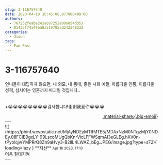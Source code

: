 ```yaml
---
slug: 3-116757640
date: 2023-04-10 16:45:06.877000+09:00
authors:
  - 767252feabe241a887252e086054d353
  - 01435f74a49ba8a519705ad242348232
categories:
  - Jisun
tags:
  - Fan Post
---
```


# 3-116757640

<div class="post-container" markdown="1">
<div class="content-container md-sidebar__scrollwrap" markdown="1">

언니들이 대답하지 않으면, 내 외모, 내 몸매, 좋은 사회 예절, 아름다운 인품, 아름다운 성격, 심지어는 영혼까지 파괴될 것입니다..​<br><br><br>+😭😭😭😭😭😭😭😭감사합니다!谢谢我爱你😭😭😭

</div>
</div>

<div style="text-align: right;" markdown="1">
<a href="https://weverse.io/fromis9/fanpost/3-116757640" style="text-align: right;">:material-share:{.big-emoji}</a>
</div>
---

<div class="comments-container md-sidebar__scrollwrap" markdown="1">
<div class="comment" markdown="1">
<div class='id-container' markdown="1">
![](https://phinf.wevpstatic.net/MjAyNDEyMTlfMTE5/MDAxNzM0NTgzMjY0NDEy.08FClE9gxLY-99LscoMUgQbKnrVicLFFWSqmAi3eGLEg.hXV0n-tPyoIqjwYMPRrQ8Zn9aHvy3-B2llL4LWAZ_bEg.JPEG/image.jpg?type=s72){ loading=lazy }
**<span class="artist">지선</span>** <small>Apr 10 2023, 17:10</small><br>
</div>
<div class='comment-body' markdown="1">
어웅 절대지켜
</div>
</div>
</div>
---
